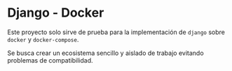 # Django - Docker
Este proyecto solo sirve de prueba para la implementación de
`django` sobre `docker` y `docker-compose`.

Se busca crear un ecosistema sencillo y aislado de trabajo evitando problemas de compatibilidad.
